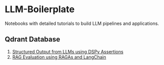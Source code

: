 # LLM-Boilerplate
Notebooks with detailed tutorials to build LLM pipelines and applications.

## Qdrant Database
1. [Structured Output from LLMs using DSPy Assertions](https://github.com/Ashish-Abraham/LLM-Boilerplate/blob/main/Qdrant/Qdrant_DsPy_Superteams.ipynb)
2. [RAG Evaluation using RAGAs and LangChain](https://github.com/Ashish-Abraham/LLM-Boilerplate/blob/main/Qdrant/qdrant_ragas_langchain.ipynb)
